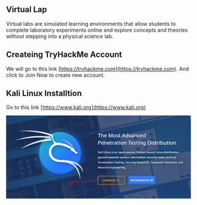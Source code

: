 ## Virtual Lap
Virtual labs are simulated learning environments that allow students to complete laboratory experiments online and explore concepts and theories without stepping into a physical science lab.

## Createing TryHackMe Account

We will go to this link [https://tryhackme.com](https://tryhackme.com). And click to Join Now to create new account.

## Kali Linux Installtion
Go to this link [https://www.kali.org](https://www.kali.org)

![kali](./img/kaliLunx-1.png)
